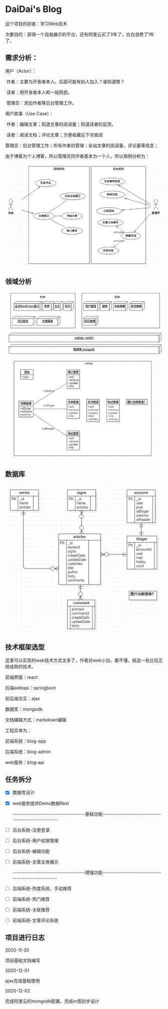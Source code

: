 # DaiDai's Blog

这个项目的初衷：学习Web技术

次要目的：获得一个自我展示的平台，还有阿里云买了3年了，白白浪费了1年了。



## 需求分析：

用户（Actor）：

​		作者：主要为开发者本人。后面可能有别人加入？谁知道嗯？

​		读者：用开发者本人和一般网民。

​		管理员：添加作者等后台管理工作。

用户故事（Use Case）：

​		作者：编辑文章；知道文章的阅读量；知道读者的反馈。

​		读者：阅读文档；评论文章；方便收藏后下次查阅

​		管理员：后台管理工作；所有作者的管理；全站文章的阅读量，评论量等信息；



由于博客为个人博客，所以管理员同作者基本为一个人，所以用例分析为：



 ![需求分析](project-manage/img/需求分析.png)

## 领域分析

 ![领域分析](project-manage/img/领域分析.png)



## 数据库

 ![数据库](project-manage/img/er数据图.png)



## 技术框架选型

这里可以实现的web技术方式太多了，作者对web小白，都不懂，挑选一些比较正统成熟的技术。

前端界面：react

后端webapi：springboot

前后端交互：ajax

数据库：mongodb

文档编辑方式：markdown编辑



工程实体为：

前端系统：blog-app

后端系统：blog-admin

web服务：blog-api



## 任务拆分

- [x] 数据库设计

- [x] web服务提供Demo数据Rest

  ------------------------------------基础功能---------------------------------------------------

- [ ] 后台系统-注册登录

- [ ] 后台系统-用户权限管理

- [ ] 后台系统-编辑功能

- [ ] 前端系统-文章主体展示

  ------------------------------------增强功能---------------------------------------------------

- [ ] 后端系统-热度系统，手动推荐

- [ ] 前端系统-热门推荐

- [ ] 前端系统-关联推荐

- [ ] 前端系统-文章评论系统





## 项目进行日志

2020-11-30 

项目基础文档编写

2020-12-01

ajax完成基础使用

2020-12-02

完成阿里云的mongodb配置，完成er图初步设计
